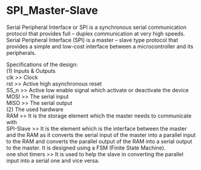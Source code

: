 # SPI_Master-Slave
Serial Peripheral Interface or SPI is a synchronous serial communication protocol that provides full – duplex communication at very high speeds. Serial Peripheral Interface (SPI) is a master – slave type protocol that provides a simple and low-cost interface between a microcontroller and its peripherals.

Specifications of the design:               
(1) Inputs & Outputs                    
    clk  >>   Clock           
    rst  >>   Active high asynchronous reset                       
    SS_n >>   Active low enable signal which activate or deactivate  the device                        
    MOSI >>   The serial input                      
    MISO >>   The serial output                     
(2) The used hardware                                    
    RAM  >>   It is the storage element which the master needs to communicate  with                               
    SPI-Slave  >>   It is the element which is the interface between the master and the RAM as it converts the serial input of the master     into a parallel input to the RAM and converts the parallel output of the RAM into a serial output to the master. It is designed using     a FSM (Finite State Machine).                                       
    one shot timers  >>   It is used to help the slave in converting the parallel input into a serial one and vice versa.                
